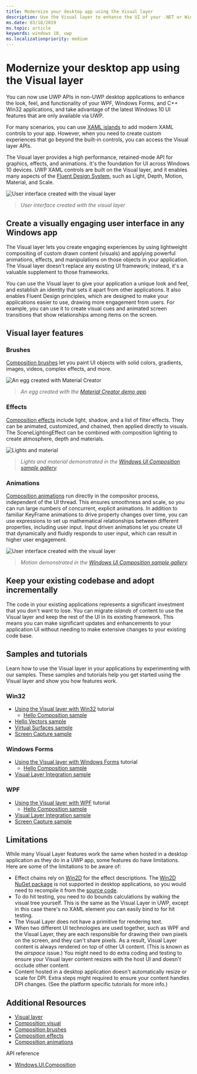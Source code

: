 ```yaml
---
title: Modernize your desktop app using the Visual layer
description: Use the Visual layer to enhance the UI of your .NET or Win32 desktop app.
ms.date: 03/18/2019
ms.topic: article
keywords: windows 10, uwp
ms.localizationpriority: medium
---
```

# Modernize your desktop app using the Visual layer

You can now use UWP APIs in non-UWP desktop applications to enhance the look, feel, and functionality of your WPF, Windows Forms, and C++ Win32 applications, and take advantage of the latest Windows 10 UI features that are only available via UWP.

For many scenarios, you can use [XAML islands](../xaml-platform/xaml-host-controls.md) to add modern XAML controls to your app. However, when you need to create custom experiences that go beyond the built-in controls, you can access the Visual layer APIs.

The Visual layer provides a high performance, retained-mode API for graphics, effects, and animations. It's the foundation for UI across Windows 10 devices. UWP XAML controls are built on the Visual layer, and it enables many aspects of the [Fluent Design System](../design/fluent-design-system/index.md), such as Light, Depth, Motion, Material, and Scale.

![User interface created with the visual layer](images/interop/pull-to-animate.gif)

> _User interface created with the visual layer_

## Create a visually engaging user interface in any Windows app

The Visual layer lets you create engaging experiences by using lightweight compositing of custom drawn content (visuals) and applying powerful animations, effects, and manipulations on those objects in your application. The Visual layer doesn't replace any existing UI framework; instead, it's a valuable supplement to those frameworks.

You can use the Visual layer to give your application a unique look and feel, and establish an identity that sets it apart from other applications. It also enables Fluent Design principles, which are designed to make your applications easier to use, drawing more engagement from users. For example, you can use it to create visual cues and animated screen transitions that show relationships among items on the screen.

## Visual layer features

### Brushes

[Composition brushes](composition-brushes.md) let you paint UI objects with solid colors, gradients, images, videos, complex effects, and more.

![An egg created with Material Creator](images/interop/egg.gif)

> _An egg created with the [Material Creator demo app](https://github.com/Microsoft/WindowsCompositionSamples/tree/master/Demos/MaterialCreator)._

### Effects

[Composition effects](composition-effects.md) include light, shadow, and a list of filter effects. They can be animated, customized, and chained, then applied directly to visuals. The SceneLightingEffect can be combined with composition lighting to create atmosphere, depth and materials.

![Lights and material](images/interop/light-interop.gif)

> _Lights and material demonstrated in the [Windows UI Composition sample gallery](https://github.com/Microsoft/WindowsCompositionSamples/tree/master/SampleGallery)._

### Animations

[Composition animations](composition-animation.md) run directly in the compositor process, independent of the UI thread. This ensures smoothness and scale, so you can run large numbers of concurrent, explicit animations. In addition to familiar KeyFrame animations to drive property changes over time, you can use expressions to set up mathematical relationships between different properties, including user input. Input driven animations let you create UI that dynamically and fluidly responds to user input, which can result in higher user engagement.

![User interface created with the visual layer](images/interop/swipe-scroller.gif)

> _Motion demonstrated in the [Windows UI Composition sample gallery](https://github.com/Microsoft/WindowsCompositionSamples/tree/master/SampleGallery)._

## Keep your existing codebase and adopt incrementally

The code in your existing applications represents a significant investment that you don't want to lose. You can migrate _islands_ of content to use the Visual layer and keep the rest of the UI in its existing framework. This means you can make significant updates and enhancements to your application UI without needing to make extensive changes to your existing code base.

## Samples and tutorials

Learn how to use the Visual layer in your applications by experimenting with our samples. These samples and tutorials help you get started using the Visual layer and show you how features work.

### Win32

- [Using the Visual layer with Win32](using-the-visual-layer-with-win32.md) tutorial
  - [Hello Composition sample](https://github.com/Microsoft/Windows.UI.Composition-Win32-Samples/tree/master/cpp/HelloComposition)
- [Hello Vectors sample](https://github.com/Microsoft/Windows.UI.Composition-Win32-Samples/tree/master/cpp/HelloVectors)
- [Virtual Surfaces sample](https://github.com/Microsoft/Windows.UI.Composition-Win32-Samples/tree/master/cpp/VirtualSurfaces)
- [Screen Capture sample](https://github.com/Microsoft/Windows.UI.Composition-Win32-Samples/tree/master/cpp/ScreenCaptureforHWND)

### Windows Forms

- [Using the Visual layer with Windows Forms](using-the-visual-layer-with-windows-forms.md) tutorial
  - [Hello Composition sample](https://github.com/Microsoft/Windows.UI.Composition-Win32-Samples/tree/master/dotnet/WinForms/HelloComposition)
- [Visual Layer Integration sample](https://github.com/Microsoft/Windows.UI.Composition-Win32-Samples/tree/master/dotnet/WinForms/VisualLayerIntegration)

### WPF

- [Using the Visual layer with WPF](using-the-visual-layer-with-wpf.md) tutorial
  - [Hello Composition sample](https://github.com/Microsoft/Windows.UI.Composition-Win32-Samples/tree/master/dotnet/WPF/HelloComposition)
- [Visual Layer Integration sample](https://github.com/Microsoft/Windows.UI.Composition-Win32-Samples/tree/master/dotnet/WPF/VisualLayerIntegration)
- [Screen Capture sample](https://github.com/Microsoft/Windows.UI.Composition-Win32-Samples/tree/master/dotnet/WPF/ScreenCapture)

## Limitations

While many Visual Layer features work the same when hosted in a desktop application as they do in a UWP app, some features do have limitations. Here are some of the limitations to be aware of:

- Effect chains rely on [Win2D](http://microsoft.github.io/Win2D/html/Introduction.htm) for the effect descriptions. The [Win2D NuGet package](https://www.nuget.org/packages/Win2D.uwp) is not supported in desktop applications, so you would need to recompile it from the [source code](https://github.com/Microsoft/Win2D).
- To do hit testing, you need to do bounds calculations by walking the visual tree yourself. This is the same as the Visual Layer in UWP, except in this case there's no XAML element you can easily bind to for hit testing.
- The Visual Layer does not have a primitive for rendering text.
- When two different UI technologies are used together, such as WPF and the Visual Layer, they are each responsible for drawing their own pixels on the screen, and they can't share pixels. As a result, Visual Layer content is always rendered on top of other UI content. (This is known as the _airspace_ issue.) You might need to do extra coding and testing to ensure your Visual layer content resizes with the host UI and doesn't occlude other content.
- Content hosted in a desktop application doesn't automatically resize or scale for DPI. Extra steps might required to ensure your content handles DPI changes. (See the platform specific tutorials for more info.)

## Additional Resources

- [Visual layer](visual-layer.md)
- [Composition visual](composition-visual-tree.md)
- [Composition brushes](composition-brushes.md)
- [Composition effects](composition-effects.md)
- [Composition animations](composition-animation.md)

API reference

- [Windows.UI.Composition](/uwp/api/Windows.UI.Composition)
